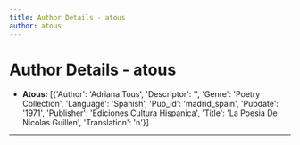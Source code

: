 ```yaml
---
title: Author Details - atous
author: atous
---
```


# Author Details - atous

<ul>
    <li><strong>Atous:</strong> [{'Author': 'Adriana Tous', 'Descriptor': '', 'Genre': 'Poetry Collection', 'Language': 'Spanish', 'Pub_id': 'madrid_spain', 'Pubdate': '1971', 'Publisher': 'Ediciones Cultura Hispanica', 'Title': 'La Poesia De Nicolas Guillen', 'Translation': 'n'}]</li>
</ul>
<hr>